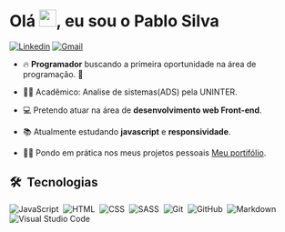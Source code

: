 <h1 align="left">Olá <img src="https://raw.githubusercontent.com/kaueMarques/kaueMarques/master/hi.gif" width="30px">, eu sou o Pablo Silva</h1>
<!-- <p align="left"> <img src="https://komarev.com/ghpvc/?username=PabloSilva23&color=yellow" alt="Profile views" /> </p> -->

[![Linkedin](https://img.shields.io/badge/-LinkedIn-blue?style=flat&logo=Linkedin&logoColor=white)](https://www.linkedin.com/in/pablosilva069/)
[![Gmail](https://img.shields.io/badge/-Gmail-c14438?style=flat&logo=Gmail&logoColor=white)](mailto:pablosilvax69@gmail.com)

- 🔥 **Programador** buscando a primeira oportunidade na área de programação. 🚀

- :man_student: Acadêmico: Analise de sistemas(ADS) pela UNINTER.

- :computer: Pretendo atuar na área de **desenvolvimento web Front-end**.

- :books: Atualmente estudando **javascript** e **responsividade**.

- :woman_technologist: Pondo em prática nos meus projetos pessoais [Meu portifólio](https://cocky-bhabha-789e44.netlify.app/).


## 🛠 &nbsp;Tecnologias

![JavaScript](https://img.shields.io/badge/-JavaScript-05122A?style=flat&logo=javascript)&nbsp;
![HTML](https://img.shields.io/badge/-HTML-05122A?style=flat&logo=HTML5)&nbsp;
![CSS](https://img.shields.io/badge/-CSS-05122A?style=flat&logo=CSS3&logoColor=1572B6)&nbsp;
![SASS](https://img.shields.io/badge/-SASS-05122A?style=flat&logo=SASS&logoColor=f699cd)&nbsp;
![Git](https://img.shields.io/badge/-Git-05122A?style=flat&logo=git)&nbsp;
![GitHub](https://img.shields.io/badge/-GitHub-05122A?style=flat&logo=github)&nbsp;
![Markdown](https://img.shields.io/badge/-Markdown-05122A?style=flat&logo=markdown)&nbsp;
![Visual Studio Code](https://img.shields.io/badge/-Visual%20Studio%20Code-05122A?style=flat&logo=visual-studio-code&logoColor=007ACC)&nbsp;

